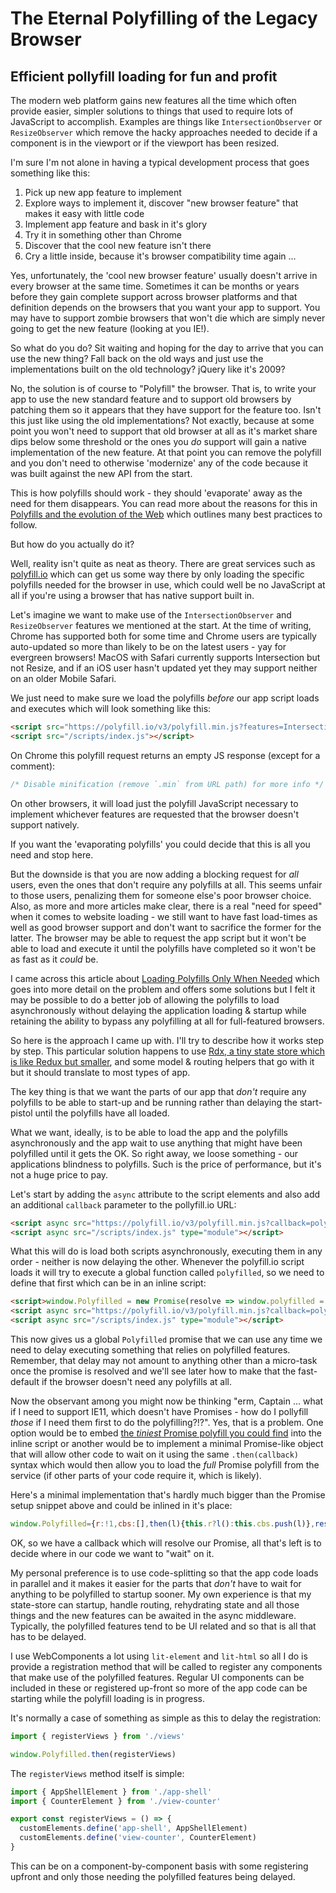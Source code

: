 # The Eternal Polyfilling of the Legacy Browser

## Efficient pollyfill loading for fun and profit

The modern web platform gains new features all the time which often provide easier, simpler solutions to things that used to require lots of JavaScript to accomplish. Examples are things like `IntersectionObserver` or `ResizeObserver` which remove the hacky approaches needed to decide if a component is in the viewport or if the viewport has been resized.

I'm sure I'm not alone in having a typical development process that goes something like this:

1. Pick up new app feature to implement
1. Explore ways to implement it, discover "new browser feature" that makes it easy with little code
1. Implement app feature and bask in it's glory
1. Try it in something other than Chrome
1. Discover that the cool new feature isn't there
1. Cry a little inside, because it's browser compatibility time again ...

Yes, unfortunately, the 'cool new browser feature' usually doesn't arrive in every browser at the same time. Sometimes it can be months or years before they gain complete support across browser platforms and that definition depends on the browsers that you want your app to support. You may have to support zombie browsers that won't die which are simply never going to get the new feature (looking at you IE!).

So what do you do? Sit waiting and hoping for the day to arrive that you can use the new thing? Fall back on the old ways and just use the implementations built on the old technology? jQuery like it's 2009?

No, the solution is of course to "Polyfill" the browser. That is, to write your app to use the new standard feature and to support old browsers by patching them so it appears that they have support for the feature too. Isn't this just like using the old implementations? Not exactly, because at some point you won't need to support that old browser at all as it's market share dips below some threshold or the ones you _do_ support will gain a native implementation of the new feature. At that point you can remove the polyfill and you don't need to otherwise 'modernize' any of the code because it was built against the new API from the start.

This is how polyfills should work - they should 'evaporate' away as the need for them disappears. You can read more about the reasons for this in [Polyfills and the evolution of the Web](https://www.w3.org/2001/tag/doc/polyfills/) which outlines many best practices to follow.

But how do you actually do it?

Well, reality isn't quite as neat as theory. There are great services such as [polyfill.io](https://polyfill.io/v3/) which can get us some way there by only loading the specific polyfills needed for the browser in use, which could well be no JavaScript at all if you're using a browser that has native support built in.

Let's imagine we want to make use of the `IntersectionObserver` and `ResizeObserver` features we mentioned at the start. At the time of writing, Chrome has supported both for some time and Chrome users are typically auto-updated so more than likely to be on the latest users - yay for evergreen browsers! MacOS with Safari currently supports Intersection but not Resize, and if an iOS user hasn't updated yet they may support neither on an older Mobile Safari.

We just need to make sure we load the polyfills _before_ our app script loads and executes which will look something like this:

```html
<script src="https://polyfill.io/v3/polyfill.min.js?features=IntersectionObserver,ResizeObserver"></script>
<script src="/scripts/index.js"></script>
```

On Chrome this polyfill request returns an empty JS response (except for a comment):

```js
/* Disable minification (remove `.min` from URL path) for more info */
```

On other browsers, it will load just the polyfill JavaScript necessary to implement whichever features are requested that the browser doesn't support natively.

If you want the 'evaporating polyfills' you could decide that this is all you need and stop here. 

But the downside is that you are now adding a blocking request for _all_ users, even the ones that don't require any polyfills at all. This seems unfair to those users, penalizing them for someone else's poor browser choice. Also, as more and more articles make clear, there is a real "need for speed" when it comes to website loading - we still want to have fast load-times as well as good browser support and don't want to sacrifice the former for the latter. The browser may be able to request the app script but it won't be able to load and execute it until the polyfills have completed so it won't be as fast as it _could_ be.

I came across this article about [Loading Polyfills Only When Needed](https://philipwalton.com/articles/loading-polyfills-only-when-needed/) which goes into more detail on the problem and offers some solutions but I felt it may be possible to do a better job of allowing the polyfills to load asynchronously without delaying the application loading &amp; startup while retaining the ability to bypass any polyfilling at all for full-featured browsers.

So here is the approach I came up with. I'll try to describe how it works step by step. This particular solution happens to use [Rdx, a tiny state store which is like Redux but smaller](https://github.com/CaptainCodeman/rdx), and some model &amp; routing helpers that go with it but it should translate to most types of app.

The key thing is that we want the parts of our app that _don't_ require any polyfills to be able to start-up and be running rather than delaying the start-pistol until the polyfills have all loaded.

What we want, ideally, is to be able to load the app and the polyfills asynchronously and the app wait to use anything that might have been polyfilled until it gets the OK. So right away, we loose something - our applications blindness to polyfills. Such is the price of performance, but it's not a huge price to pay.

Let's start by adding the `async` attribute to the script elements and also add an additional `callback` parameter to the pollyfill.io URL:

```html
<script async src="https://polyfill.io/v3/polyfill.min.js?callback=polyfilled&features=IntersectionObserver,ResizeObserver"></script>
<script async src="/scripts/index.js" type="module"></script>
```

What this will do is load both scripts asynchronously, executing them in any order - neither is now delaying the other. Whenever the polyfill.io script loads it will try to execute a global function called `polyfilled`, so we need to define that first which can be in an inline script:

```html
<script>window.Polyfilled = new Promise(resolve => window.polyfilled = resolve)</script>
<script async src="https://polyfill.io/v3/polyfill.min.js?callback=polyfilled&features=IntersectionObserver,ResizeObserver"></script>
<script async src="/scripts/index.js" type="module"></script>
```

This now gives us a global `Polyfilled` promise that we can use any time we need to delay executing something that relies on polyfilled features. Remember, that delay may not amount to anything other than a micro-task once the promise is resolved and we'll see later how to make that the fast-default if the browser doesn't need any polyfills at all.

Now the observant among you might now be thinking "erm, Captain ... what if I need to support IE11, which doesn't have Promises - how do I pollyfill _those_ if I need them first to do the polyfilling?!?". Yes, that is a problem. One option would be to embed [the _tiniest_ Promise polyfill you could find](https://github.com/bramstein/promis) into the inline script or another would be to implement a minimal Promise-like object that will allow other code to wait on it using the same `.then(callback)` syntax which would then allow you to load the _full_ Promise polyfill from the service (if other parts of your code require it, which is likely).

Here's a minimal implementation that's hardly much bigger than the Promise setup snippet above and could be inlined in it's place:

```js
window.Polyfilled={r:!1,cbs:[],then(l){this.r?l():this.cbs.push(l)},resolve(){for(var l=0;l<this.cbs.length;l++)this.cbs[l]();this.r=!0}},window.polyfilled=window.Polyfilled.resolve.bind(window.Polyfilled);
```

OK, so we have a callback which will resolve our Promise, all that's left is to decide where in our code we want to "wait" on it.

My personal preference is to use code-splitting so that the app code loads in parallel and it makes it easier for the parts that _don't_ have to wait for anything to be polyfilled to startup sooner. My own experience is that my state-store can startup, handle routing, rehydrating state and all those things and the new features can be awaited in the async middleware. Typically, the polyfilled features tend to be UI related and so that is all that has to be delayed.

I use WebComponents a lot using `lit-element` and `lit-html` so all I do is provide a registration method that will be called to register any components that make use of the polyfilled features. Regular UI components can be included in these or registered up-front so more of the app code can be starting while the polyfill loading is in progress.

It's normally a case of something as simple as this to delay the registration:

```ts
import { registerViews } from './views'

window.Polyfilled.then(registerViews)
```

The `registerViews` method itself is simple:

```ts
import { AppShellElement } from './app-shell'
import { CounterElement } from './view-counter'

export const registerViews = () => {
  customElements.define('app-shell', AppShellElement)
  customElements.define('view-counter', CounterElement)
}
```

This can be on a component-by-component basis with some registering upfront and only those needing the polyfilled features being delayed.